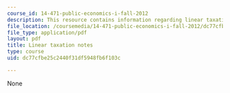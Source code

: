 ```yaml
---
course_id: 14-471-public-economics-i-fall-2012
description: This resource contains information regarding linear taxation notes.
file_location: /coursemedia/14-471-public-economics-i-fall-2012/dc77cfbe25c2440f31df5948fb6f103c_MIT14_471F12_linear_tax.pdf
file_type: application/pdf
layout: pdf
title: Linear taxation notes
type: course
uid: dc77cfbe25c2440f31df5948fb6f103c

---
```

None